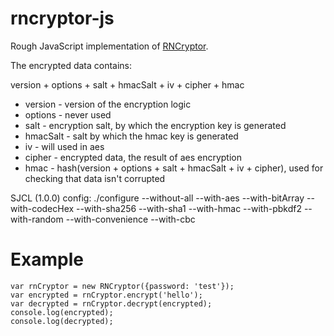 rncryptor-js
============

Rough JavaScript implementation of [RNCryptor](https://github.com/RNCryptor/RNCryptor).


The encrypted data contains:

version + options + salt + hmacSalt + iv + cipher + hmac

- version - version of the encryption logic
- options - never used
- salt - encryption salt, by which the encryption key is generated
- hmacSalt - salt by which the hmac key is generated
- iv - will used in aes
- cipher - encrypted data, the result of aes encryption
- hmac - hash(version + options + salt + hmacSalt + iv + cipher), used for checking that data isn't corrupted


SJCL (1.0.0) config:
./configure --without-all --with-aes --with-bitArray --with-codecHex --with-sha256 --with-sha1 --with-hmac --with-pbkdf2 --with-random --with-convenience --with-cbc


Example
=====

```
var rnCryptor = new RNCryptor({password: 'test'});
var encrypted = rnCryptor.encrypt('hello');
var decrypted = rnCryptor.decrypt(encrypted);
console.log(encrypted);
console.log(decrypted);
```

